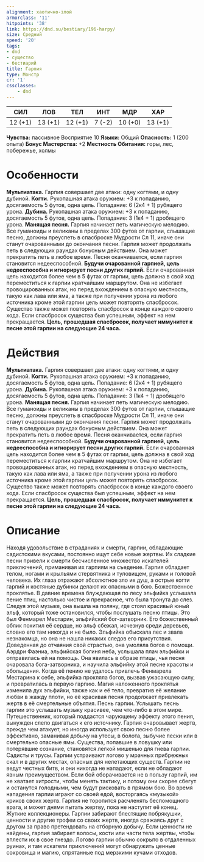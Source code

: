 ```yaml
---
alignment: хаотично-злой
armorclass: '11'
hitpoints: '38'
link: https://dnd.su/bestiary/196-harpy/
size: Средний
speed: '20'
tags:
- dnd
- существо
- бестиарий
title: Гарпия
type: Монстр
cr: '1'
cssclasses:
    - dnd
---
```



| СИЛ | ЛОВ | ТЕЛ | ИНТ | МДР | ХАР |
|---|---|---|---|---|---|
| 12 (+1) | 13 (+1) | 12 (+1) | 7 (-2) | 10 (+0) | 13 (+1) |
**Чувства:** пассивное Восприятие 10
**Языки:** Общий
**Опасность:** 1 (200 опыта)
**Бонус Мастерства:** +2
**Местность Обитания:** горы, лес, побережье, холмы


# Особенности
**Мультиатака.** Гарпия совершает две атаки: одну когтями, и одну дубиной.
**Когти.** Рукопашная атака оружием: +3 к попаданию, досягаемость 5 футов, одна цель. Попадание: 6 (2к4 + 1) рубящего урона.
**Дубина.** Рукопашная атака оружием: +3 к попаданию, досягаемость 5 футов, одна цель. Попадание: 3 (1к4 + 1) дробящего урона.
**Манящая песня.** Гарпия начинает петь магическую мелодию. Все гуманоиды и великаны в пределах 300 футов от гарпии, слышащие песню, должны преуспеть в спасброске Мудрости Сл 11, иначе они станут очарованными до окончания песни. Гарпия может продолжать петь в следующих раундах бонусным действием. Она может прекратить петь в любое время. Песня оканчивается, если гарпия становится недееспособной.
**Будучи очарованной гарпией, цель недееспособна и игнорирует песни других гарпий.** Если очарованная цель находится более чем в 5 футах от гарпии, цель должна в свой ход переместиться к гарпии кратчайшим маршрутом. Она не избегает провоцированных атак, но перед вхождением в опасную местность, такую как лава или яма, а также при получении урона из любого источника кроме этой гарпии цель может повторять спасбросок. Существо также может повторять спасбросок в конце каждого своего хода. Если спасбросок существа был успешным, эффект на нем прекращается.
**Цель, прошедшая спасбросок, получает иммунитет к песне этой гарпии на следующие 24 часа.** 


# Действия
**Мультиатака.** Гарпия совершает две атаки: одну когтями, и одну дубиной.
**Когти.** Рукопашная атака оружием: +3 к попаданию, досягаемость 5 футов, одна цель. Попадание: 6 (2к4 + 1) рубящего урона.
**Дубина.** Рукопашная атака оружием: +3 к попаданию, досягаемость 5 футов, одна цель. Попадание: 3 (1к4 + 1) дробящего урона.
**Манящая песня.** Гарпия начинает петь магическую мелодию. Все гуманоиды и великаны в пределах 300 футов от гарпии, слышащие песню, должны преуспеть в спасброске Мудрости Сл 11, иначе они станут очарованными до окончания песни. Гарпия может продолжать петь в следующих раундах бонусным действием. Она может прекратить петь в любое время. Песня оканчивается, если гарпия становится недееспособной.
**Будучи очарованной гарпией, цель недееспособна и игнорирует песни других гарпий.** Если очарованная цель находится более чем в 5 футах от гарпии, цель должна в свой ход переместиться к гарпии кратчайшим маршрутом. Она не избегает провоцированных атак, но перед вхождением в опасную местность, такую как лава или яма, а также при получении урона из любого источника кроме этой гарпии цель может повторять спасбросок. Существо также может повторять спасбросок в конце каждого своего хода. Если спасбросок существа был успешным, эффект на нем прекращается.
**Цель, прошедшая спасбросок, получает иммунитет к песне этой гарпии на следующие 24 часа.** 


# Описание
Находя удовольствие в страданиях и смерти, гарпии, обладающие садистскими вкусами, постоянно ищут себе новые жертвы. Их сладкие песни привели к смерти бесчисленное множество искателей приключений, приманивая их гарпиям на съедение. Гарпия обладает телом, ногами и крыльями стервятника и туловищем, руками и головой человека. Их глаза отражают абсолютное зло их душ, а острые когти гарпий и костяные дубинки делают их опасными в бою. Божественное проклятье. В давние времена блуждающая по лесу эльфийка услышала пение птиц, настолько чистое и прекрасное, что была тронута до слез. Следуя этой музыке, она вышла на поляну, где стоял красивый юный эльф, который тоже остановился, чтобы послушать песню птицы. Это был Фенмарел Местарин, эльфийский бог-затворник. Его божественный облик похитил её сердце, но эльф сбежал, исчезнув среди деревьев, словно его там никогда и не было. Эльфийка обыскала лес и звала незнакомца, но она не нашла никаких следов его присутствия. Доведенная до отчаяния свой страстью, она умоляла богов о помощи. Аэрдри Фаэниа, эльфийская богиня неба, услышала плач эльфийки и отправилась ей на помощь. Она явилась в образе птицы, чья песня очаровала бога-затворника, и научила эльфийку этой песне красоты и обольщения. Когда её пению не удалось привлечь Фенмарела Местарина к себе, эльфийка прокляла богов, вызвав ужасающую силу, и превратилась в первую гарпию. Магия наложенного проклятья изменила дух эльфийки, также как и её тело, превратив её желание любви в жажду плоти, но её красивая песня продолжает привлекать жертв в её смертельные объятия. Песнь гарпии. Услышать песнь гарпии это услышать музыку красивее, чем что-либо в этом мире. Путешественник, который поддастся чарующему эффекту этого пения, вынужден слепо двигаться к его источнику. Гарпия очаровывает жертв, прежде чем атакует, но иногда использует свою песню более эффективно, заманивая добычу на утесы, в болота, зыбучие пески или в смертельно опасные ямы. Существа, попавшие в ловушку или потерявшие сознание, становятся легкой мишенью для гнева гарпии. Садисты и трусы. Гарпии устраивают логово у мрачных прибрежных скал и в других местах, опасных для нелетающих существ. Гарпии не ведут честных битв, и они никогда не нападают, если не обладают явным преимуществом. Если бой оборачивается не в пользу гарпий, им не хватает хитрости, чтобы менять тактику, и потому они скорее сбегут и останутся голодными, чем будут рисковать в прямом бою. Во время нападения гарпии играют со своей едой, восторгаясь «музыкой» криков своих жертв. Гарпия не торопится расчленять беспомощного врага, и может днями пытать жертву, пока не наступит её конец. Жуткие коллекционеры. Гарпии забирают блестящие побрякушки, ценности и другие трофеи со своих жертв, иногда сражаясь друг с другом за право претендовать на отборную добычу. Если ценности не найдены, гарпия забирает волосы, кости или части тела жертвы, чтобы вплести их в свое гнездо. Логово гарпии обычно сокрыто в отдаленных руинах, и там искатели приключений могут обнаружить ценные сокровища и магию, спрятанные под мерзкими кучами отходов.